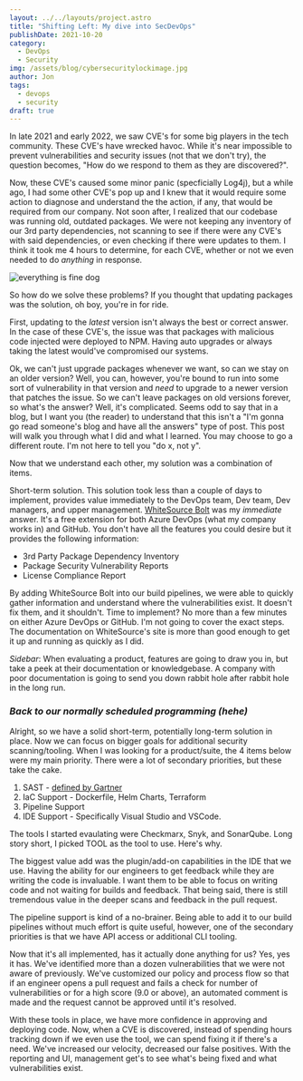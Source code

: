 ```yaml
---
layout: ../../layouts/project.astro
title: "Shifting Left: My dive into SecDevOps"
publishDate: 2021-10-20
category:
  - DevOps
  - Security
img: /assets/blog/cybersecuritylockimage.jpg
author: Jon
tags: 
  - devops
  - security
draft: true
---
```


In late 2021 and early 2022, we saw CVE's for some big players in the tech community. These CVE's have wrecked havoc. While it's near impossible to prevent vulnerabilities and security issues (not that we don't try), the question becomes, "How do we respond to them as they are discovered?".

Now, these CVE's caused some minor panic (specficially Log4j), but a while ago, I had some other CVE's pop up and I knew that it would require some action to diagnose and understand the the action, if any, that would be required from our company. Not soon after, I realized that our codebase was running old, outdated packages. We were not keeping any inventory of our 3rd party dependencies, not scanning to see if there were any CVE's with said dependencies, or even checking if there were updates to them. I think it took me 4 hours to determine, for each CVE, whether or not we even needed to do _anything_ in response.

![everything is fine dog](/assets/blog/blogImages/everythingisfine.jpeg)

So how do we solve these problems? If you thought that updating packages was the solution, oh boy, you're in for ride.

First, updating to the _latest_ version isn't always the best or correct answer. In the case of these CVE's, the issue was that packages with malicious code injected were deployed to NPM. Having auto upgrades or always taking the latest would've compromised our systems.

Ok, we can't just upgrade packages whenever we want, so can we stay on an older version? Well, you can, however, you're bound to run into some sort of vulnerability in that version and _need_ to upgrade to a newer version that patches the issue. So we can't leave packages on old versions forever, so what's the answer? Well, it's complicated. Seems odd to say that in a blog, but I want you (the reader) to understand that this isn't a "I'm gonna go read someone's blog and have all the answers" type of post. This post will walk you through what I did and what I learned. You may choose to go a different route. I'm not here to tell you "do x, not y".

Now that we understand each other, my solution was a combination of items.

Short-term solution. This solution took less than a couple of days to implement, provides value immediately to the DevOps team, Dev team, Dev managers, and upper management. [WhiteSource Bolt](https://google.com) was my _immediate_ answer. It's a free extension for both Azure DevOps (what my company works in) and GitHub. You don't have all the features you could desire but it provides the following information:

* 3rd Party Package Dependency Inventory
* Package Security Vulnerability Reports
* License Compliance Report

By adding WhiteSource Bolt into our build pipelines, we were able to quickly gather information and understand where the vulnerabilities exist. It doesn't fix them, and it shouldn't. Time to implement? No more than a few minutes on either Azure DevOps or GitHub. I'm not going to cover the exact steps. The documentation on WhiteSource's site is more than good enough to get it up and running as quickly as I did.

_Sidebar_: When evaluating a product, features are going to draw you in, but take a peek at their documentation or knowledgebase. A company with poor documentation is going to send you down rabbit hole after rabbit hole in the long run.

### _Back to our normally scheduled programming (hehe)_

Alright, so we have a solid short-term, potentially long-term solution in place. Now we can focus on bigger goals for additional security scanning/tooling. When I was looking for a product/suite, the 4 items below were my main priority. There were a lot of secondary priorities, but these take the cake.

1. SAST - [defined by Gartner](https://www.gartner.com/en/information-technology/glossary/static-application-security-testing-sast)
2. IaC Support - Dockerfile, Helm Charts, Terraform
3. Pipeline Support
4. IDE Support - Specifically Visual Studio and VSCode.

The tools I started evaulating were Checkmarx, Snyk, and SonarQube. Long story short, I picked TOOL as the tool to use. Here's why.

The biggest value add was the plugin/add-on capabilities in the IDE that we use. Having the ability for our engineers to get feedback while they are writing the code is invaluable. I want them to be able to focus on writing code and not waiting for builds and feedback. That being said, there is still tremendous value in the deeper scans and feedback in the pull request.

The pipeline support is kind of a no-brainer. Being able to add it to our build pipelines without much effort is quite useful, however, one of the secondary priorities is that we have API access or additional CLI tooling.

Now that it's all implemented, has it actually done anything for us? Yes, yes it has. We've identified more than a dozen vulnerabilities that we were not aware of previously. We've customized our policy and process flow so that if an engineer opens a pull request and fails a check for number of vulnerabilities or for a high score (9.0 or above), an automated comment is made and the request cannot be approved until it's resolved.

With these tools in place, we have more confidence in approving and deploying code. Now, when a CVE is discovered, instead of spending hours tracking down if we even use the tool, we can spend fixing it if there's a need. We've increased our velocity, decreased our false positives. With the reporting and UI, management get's to see what's being fixed and what vulnerabilities exist.
